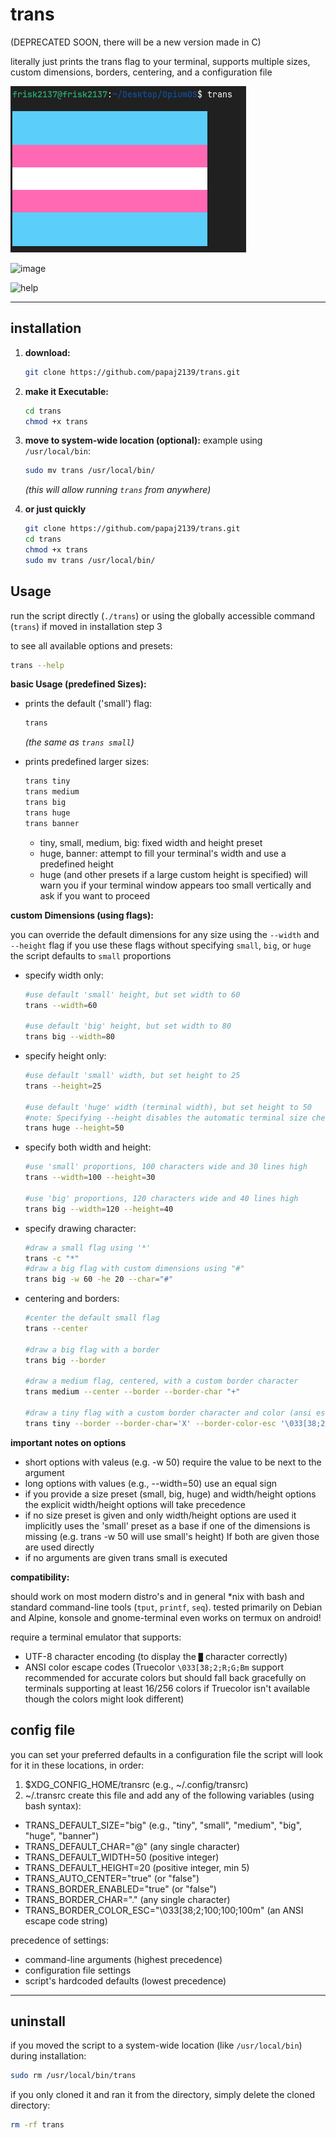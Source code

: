 # trans

(DEPRECATED SOON, there will be a new version made in C)

literally just prints the trans flag to your terminal, supports multiple sizes, custom dimensions, borders, centering, and a configuration file

![trans](https://github.com/papaj2139/trans/blob/main/sc.png)

![image](https://github.com/user-attachments/assets/dca32fb7-3b88-4234-bb25-11b96ee99a85)

![help](https://github.com/user-attachments/assets/a95cdf1c-ab77-4933-a469-57f53fe784a0)


---

## installation

1.  **download:**
    ```bash
    git clone https://github.com/papaj2139/trans.git
    ```

2.  **make it Executable:**
    ```bash
    cd trans
    chmod +x trans
    ```

3.  **move to system-wide location (optional):**
    example using `/usr/local/bin`:
    ```bash
    sudo mv trans /usr/local/bin/
    ```
    *(this will allow running `trans` from anywhere)*

4. **or just quickly**
    ```bash
    git clone https://github.com/papaj2139/trans.git
    cd trans
    chmod +x trans
    sudo mv trans /usr/local/bin/
    ```

## Usage

run the script directly (`./trans`) or using the globally accessible command (`trans`) if moved in installation step 3

to see all available options and presets:
```bash
trans --help
```

**basic Usage (predefined Sizes):**

* prints the default ('small') flag:
    ```bash
    trans
    ```
    *(the same as `trans small`)*

* prints predefined larger sizes:
    ```bash
    trans tiny
    trans medium
    trans big
    trans huge
    trans banner
    ```
    * tiny, small, medium, big: fixed width and height preset
    * huge, banner: attempt to fill your terminal's width and use a predefined height
    * huge (and other presets if a large custom height is specified) will warn you if your terminal window appears too small vertically and ask if you want to proceed

**custom Dimensions (using flags):**

you can override the default dimensions for any size using the `--width` and `--height` flag if you use these flags without specifying `small`, `big`, or `huge` the script defaults to `small` proportions

* specify width only:
    ```bash
    #use default 'small' height, but set width to 60
    trans --width=60

    #use default 'big' height, but set width to 80
    trans big --width=80
    ```

* specify height only:
    ```bash
    #use default 'small' width, but set height to 25
    trans --height=25

    #use default 'huge' width (terminal width), but set height to 50
    #note: Specifying --height disables the automatic terminal size check for 'huge'
    trans huge --height=50
    ```

* specify both width and height:
    ```bash
    #use 'small' proportions, 100 characters wide and 30 lines high
    trans --width=100 --height=30

    #use 'big' proportions, 120 characters wide and 40 lines high
    trans big --width=120 --height=40
    ```

* specify drawing character:
    ```bash
    #draw a small flag using '*'
    trans -c "*"
    #draw a big flag with custom dimensions using "#"
    trans big -w 60 -he 20 --char="#"
    ```
* centering and borders:
    ```bash
    #center the default small flag
    trans --center
    
    #draw a big flag with a border
    trans big --border
    
    #draw a medium flag, centered, with a custom border character
    trans medium --center --border --border-char "+"
    
    #draw a tiny flag with a custom border character and color (ansi escape code)
    trans tiny --border --border-char='X' --border-color-esc '\033[38;2;255;255;0m'
    ```
**important notes on options**

* short options with valeus (e.g. -w 50) require the value to be next to the argument
* long options with values (e.g., --width=50) use an equal sign
* if you provide a size preset (small, big, huge) and width/height options the explicit width/height options will take precedence
* if no size preset is given and only width/height options are used it implicitly uses the 'small' preset as a base if one of the dimensions is missing (e.g. trans -w 50 will use small's height) If both are given those are used directly
* if no arguments are given trans small is executed

**compatibility:**

should work on most modern distro's and in general *nix with bash and standard command-line tools (`tput`, `printf`, `seq`). tested primarily on Debian and Alpine, konsole and gnome-terminal even works on termux on android!

require a terminal emulator that supports:
* UTF-8 character encoding (to display the `█` character correctly)
* ANSI color escape codes (Truecolor `\033[38;2;R;G;Bm` support recommended for accurate colors but should fall back gracefully on terminals supporting at least 16/256 colors if Truecolor isn't available though the colors might look different)

## config file
you can set your preferred defaults in a configuration file the script will look for it in these locations, in order:
1. $XDG_CONFIG_HOME/transrc (e.g., ~/.config/transrc)
2. ~/.transrc
create this file and add any of the following variables (using bash syntax):

* TRANS_DEFAULT_SIZE="big" (e.g., "tiny", "small", "medium", "big", "huge", "banner")
* TRANS_DEFAULT_CHAR="@" (any single character)
* TRANS_DEFAULT_WIDTH=50 (positive integer)
* TRANS_DEFAULT_HEIGHT=20 (positive integer, min 5)
* TRANS_AUTO_CENTER="true" (or "false")
* TRANS_BORDER_ENABLED="true" (or "false")
* TRANS_BORDER_CHAR="." (any single character)
* TRANS_BORDER_COLOR_ESC="\033[38;2;100;100;100m" (an ANSI escape code string)

precedence of settings:

* command-line arguments (highest precedence)
* configuration file settings
* script's hardcoded defaults (lowest precedence)

---

## uninstall

if you moved the script to a system-wide location (like `/usr/local/bin`) during installation:

```bash
sudo rm /usr/local/bin/trans
```

if you only cloned it and ran it from the directory, simply delete the cloned directory:

```bash
rm -rf trans
```
